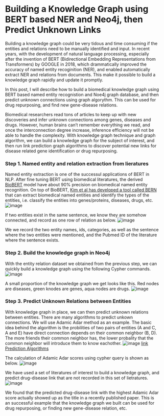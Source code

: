 # Building a Knowledge Graph using BERT based NER and Neo4j, then Predict Unknown Links

Building a knowledge graph could be very tidous and time consuming if the entities and relations need to be manually identified and input. In recent years, with the development of natural language processing, especially after the invention of BERT (Bidirectional Embedding Representations from Transformers) by GOOGLE in 2018, which drammatically improved the accuracy of named entity recoginition (NER), and enabled automatically extract NER and relations from documents. This make it possible to build a knowledge graph rapidly and update it promptly.

In this post, I will describe how to build a biomedical knowledge graph using BERT based named entity recognistion and Noe4j graph database, and then predict unknown connections using graph algorythm. This can be used for drug repurposing, and find new gene-disease relations.

Biomedical researchers read tons of articles to keep up with new discoveries and infer unknown connections among genes, diseases and drugs. However, human brains can’t remember everything we read, and once the interconnection degree increase, inference efficiency will not be able to handle the complexity. With knowledge graph technique and graph algorithm, we can build a knowledge graph for the subject of interest, and then run link prediction graph algorithms to discover potential new links for disease related gene identification or drug repurposing.

### Step 1. Named entity and relation extraction from lieratures
Named entity extraction is one of the successul applications of BERT in NLP. After fine tuning BERT using biomedical literatures, the derived [BioBERT](https://academic.oup.com/bioinformatics/article/36/4/1234/5566506) model have about 90% precision on biomedical named entity recognition. On top of BioBERT, [Kim et al has developed a tool called BERN](https://bern.korea.ac.kr/) that can extract biomedical named entities and identify the types of the entities, i.e. classify the entities into genes/proteins, diseases, drugs, etc.
![image](https://user-images.githubusercontent.com/44976640/76154020-e4518800-609a-11ea-8249-b250ac6e31fa.png)

If two entities exist in the same sentence, we know they are somehow connected, and record as one row of relation as below.
![image](https://user-images.githubusercontent.com/44976640/76154222-6abb9900-609e-11ea-82fc-a5ce98209b3e.png)

We we record the two entity names, ids, categories, as well as the sentence where the two entities were mentioned, and the Pubmed ID of the literature where the sentence exists.

### Step 2. Build the knowledge graph in Neo4j
With the entity relation dataset we obtained from the previous step, we can quickly build a knowledge graph using the following Cypher commands.
![image](https://user-images.githubusercontent.com/44976640/76154365-b66f4200-60a0-11ea-97ea-2ac405733307.png)

A small proportion of the knowledge graph we get looks like this. Red nodes are diseases, green knodes are genes, aqua nodes are drugs. 
![image](https://user-images.githubusercontent.com/44976640/76154404-6f358100-60a1-11ea-9f2d-00fdc78f28f1.png)

### Step 3. Predict Unknown Relations between Entities
With knowledge graph in place, we can then predict unknown relations between entities. There are many algorithms to predict unkown connections. We will use Adamic Adar method as an example. The basic idea behind the algorithm is the probilities of two pairs of entities (A and C, A and E) have direct connection depends on their common neighbor (B, D).  The more friends their common neighbor has, the lower probality that the common neighbor will introduce them to know eachother.
![image](https://user-images.githubusercontent.com/44976640/76154501-149d2480-60a3-11ea-84d3-08a68236cc3e.png)
[link Prediction Algorithms](http://be.amazd.com/link-prediction/)

The calculation of Adamic Adar scores using cypher query is shown as below.
![image](https://user-images.githubusercontent.com/44976640/76154543-a7d65a00-60a3-11ea-9e3a-ea0e43f56a47.png)

We have used a set of literatures of interest to build a knowledge graph, and predict drug-disease link that are not recorded in this set of lietratures. 
![image](https://user-images.githubusercontent.com/44976640/76154578-495dab80-60a4-11ea-9940-3da32d753dbf.png)

We found that the predicted drug-disease link with the highest Adamic Adar score actually showed up as the title in a recently published paper. This is an successful example that the knowledge graph we built can be used for drug repurposing, or finding new gene-disease relation, etc.











